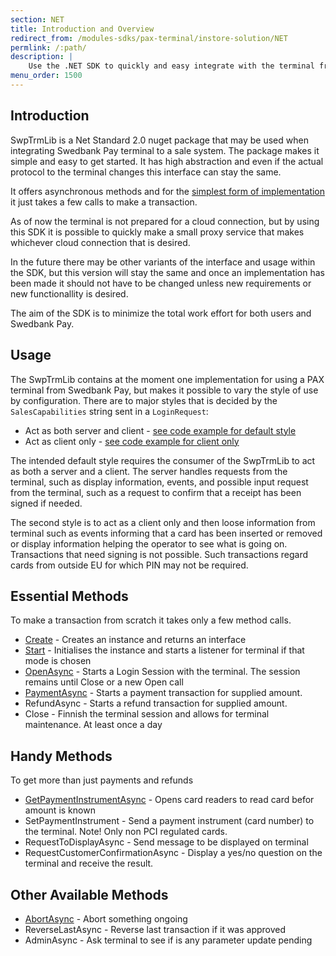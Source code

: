 ```yaml
---
section: NET
title: Introduction and Overview
redirect_from: /modules-sdks/pax-terminal/instore-solution/NET
permlink: /:path/
description: |
    Use the .NET SDK to quickly and easy integrate with the terminal from your POS solution. The aim of the SDK is to minimize the work effort for both users and Swedbank Pay.
menu_order: 1500
---
```


## Introduction

SwpTrmLib is a Net Standard 2.0 nuget package that may be used when integrating Swedbank Pay terminal to a sale system. The
package makes it simple and easy to get started.
It has high abstraction and even if the actual protocol to the terminal changes this interface can stay the same.

It offers asynchronous methods and for the [simplest form of implementation][client-style] it just takes a few calls to make a transaction.

As of now the terminal is not prepared for a cloud connection, but by using this SDK it is possible to quickly make a small proxy service that makes whichever cloud connection that is desired.

In the future there may be other variants of the interface and usage within the SDK, but this version will stay the same and once an implementation has been made it should not have to be changed unless new requirements or new functionallity is desired.

The aim of the SDK is to minimize the total work effort for both users and Swedbank Pay.

## Usage

The SwpTrmLib contains at the moment one implementation for using a PAX terminal from Swedbank Pay, but makes it possible to vary the style of use
by configuration. There are to major styles that is decided by the `SalesCapabilities` string sent in a `LoginRequest`:

* Act as both server and client - [see code example for default style][default-style]
* Act as client only - [see code example for client only][client-style]

The intended default style requires the consumer of the SwpTrmLib to act as both a server and a client. The server
handles requests from the terminal, such as display information, events, and possible input request from the terminal,
such as a request to confirm that a receipt has been signed if needed.

The second style is to act as a client only and then loose information from terminal such as events informing that a card has been inserted or removed or display
information helping the operator to see what is going on. Transactions that need signing is not possible. Such
transactions regard cards from outside EU for which PIN may not be required.

## Essential Methods

To make a transaction from scratch it takes only a few method calls.

* [Create][create-method] - Creates an instance and returns an interface
* [Start][start-method] - Initialises the instance and starts a listener for terminal if that mode is chosen
* [OpenAsync][openasync] - Starts a Login Session with the terminal. The session remains until Close or a new Open call
* [PaymentAsync][paymentasync] - Starts a payment transaction for supplied amount.
* RefundAsync - Starts a refund transaction for supplied amount.
* Close - Finnish the terminal session and allows for terminal maintenance. At least once a day

## Handy Methods

To get more than just payments and refunds

* [GetPaymentInstrumentAsync][getpaymentinstrumentasync] - Opens card readers to read card befor amount is known
* SetPaymentInstrument - Send a payment instrument (card number) to the terminal. Note! Only non PCI regulated cards.
* RequestToDisplayAsync - Send message to be displayed on terminal
* RequestCustomerConfirmationAsync - Display a yes/no question on the terminal and receive the result.

## Other Available Methods

* [AbortAsync][abortasync] - Abort something ongoing
* ReverseLastAsync - Reverse last transaction if it was approved
* AdminAsync - Ask terminal to see if is any parameter update pending

[create-method]: /modules-sdks/pax-terminal/instore-solution/NET/Methods/create
[start-method]: /modules-sdks/pax-terminal/instore-solution/NET/Methods/start
[openasync]: /modules-sdks/pax-terminal/instore-solution/NET/Methods/openasync
[paymentasync]: /modules-sdks/pax-terminal/instore-solution/NET/Methods/paymentasync
[getpaymentinstrumentasync]: /modules-sdks/pax-terminal/instore-solution/NET/Methods/getpaymentinstrumentasync
[abortasync]: /modules-sdks/pax-terminal/instore-solution/NET/Methods/abortasync
[default-style]: /modules-sdks/pax-terminal/instore-solution/NET/CodeExamples/#as-client-and-server
[client-style]: /modules-sdks/pax-terminal/instore-solution/NET/CodeExamples/#as-client-only
